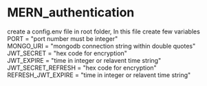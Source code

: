 # MERN_authentication 

create a config.env file in root folder, In this file create few variables<br>
PORT = "port number must be integer"<br>
MONGO_URI = "mongodb connection string within double quotes"<br>
JWT_SECRET = "hex code for encryption"<br>
JWT_EXPIRE = "time in integer or relavent time string"<br>
JWT_SECRET_REFRESH = "hex code for encryption"<br>
REFRESH_JWT_EXPIRE = "time in integer or relavent time string"<br>